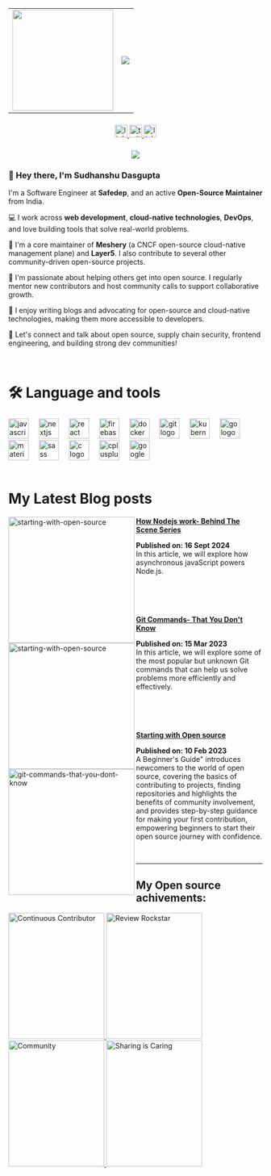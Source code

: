 <table>
  <tr>
    <td>
      <img src="https://github.com/user-attachments/assets/0750eb04-028f-4ccd-9ffd-bd7a221b206c" width="200px"/>
    </td>
    <td>
      <a href="https://git.io/typing-svg">
        <img src="https://readme-typing-svg.herokuapp.com?font=edo&size=30&duration=5000&color=00f7ff&background=EB00FF00&center=true&vCenter=true&width=600&lines=+Hi,+👋+I'm+Sudhanshu+Dasgupta;Fullstack+Developer⚡;I+talk+about+Open+Source🥑;CNCF+Maintainer⛑️;Cloud+Computing☁️;Exploring+DevOps💥" />
      </a>
    </td>
  </tr>
</table>

###

<div align="center">
  <a href="https://www.linkedin.com/in/sudhanshu-dasgupta/" target="_blank">
    <img src="https://img.shields.io/static/v1?message=LinkedIn&logo=linkedin&label=&color=0077B5&logoColor=white&labelColor=&style=for-the-badge" height="25" alt="linkedin logo"  />
  </a>
  <a href="https://twitter.com/SudhanshuDasgu3" target="_blank">
    <img src="https://img.shields.io/static/v1?message=Twitter&logo=twitter&label=&color=1DA1F2&logoColor=white&labelColor=&style=for-the-badge" height="25" alt="twitter logo"  />
  </a>
  <a href="https://linktr.ee/sudhanshut" target="_blank">
    <img src="https://img.shields.io/static/v1?message=Linktree&logo=linktree&label=&color=1de9b6&logoColor=white&labelColor=&style=for-the-badge" height="25" alt="linktree logo"  />
  </a>
</div>

###

<div align="center">
  <img src="https://visitor-badge.laobi.icu/badge?page_id=sudhanshutech.sudhanshutech&"  />
</div>

###


###

### 👋 Hey there, I'm Sudhanshu Dasgupta

<p align="left">
I'm a Software Engineer at <strong>Safedep</strong>, and an active <strong>Open-Source Maintainer</strong> from India. <br>

💻 I work across <strong>web development</strong>, <strong>cloud-native technologies</strong>, <strong>DevOps</strong>, and love building tools that solve real-world problems.<br>

🔧 I'm a core maintainer of <strong>Meshery</strong> (a CNCF open-source cloud-native management plane) and <strong>Layer5</strong>. I also contribute to several other community-driven open-source projects.<br>

🌱 I'm passionate about helping others get into open source. I regularly mentor new contributors and host community calls to support collaborative growth.<br>

📝 I enjoy writing blogs and advocating for open-source and cloud-native technologies, making them more accessible to developers.<br>

🤝 Let's connect and talk about open source, supply chain security, frontend engineering, and building strong dev communities!
</p><br>


###

# 🛠 Language and tools

###

<div align="left">
  <img src="https://cdn.jsdelivr.net/gh/devicons/devicon/icons/javascript/javascript-original.svg" height="40" alt="javascript logo"  />
  <img width="12" />
  <img src="https://skillicons.dev/icons?i=nextjs" height="40" alt="nextjs logo"  />
  <img width="12" />
  <img src="https://cdn.simpleicons.org/react/61DAFB" height="40" alt="react logo"  />
  <img width="12" />
  <img src="https://cdn.jsdelivr.net/gh/devicons/devicon/icons/firebase/firebase-plain-wordmark.svg" height="40" alt="firebase logo"  />
  <img width="12" />
  <img src="https://cdn.jsdelivr.net/gh/devicons/devicon/icons/docker/docker-plain-wordmark.svg" height="40" alt="docker logo"  />
  <img width="12" />
  <img src="https://cdn.simpleicons.org/git/F05032" height="40" alt="git logo"  />
  <img width="12" />
  <img src="https://cdn.jsdelivr.net/gh/devicons/devicon/icons/kubernetes/kubernetes-plain.svg" height="40" alt="kubernetes logo"  />
  <img width="12" />
  <img src="https://cdn.jsdelivr.net/gh/devicons/devicon/icons/go/go-original-wordmark.svg" height="40" alt="go logo"  />
  <img width="12" />
  <img src="https://cdn.simpleicons.org/mui/007FFF" height="40" alt="materialui logo"  />
  <img width="12" />
  <img src="https://cdn.simpleicons.org/sass/CC6699" height="40" alt="sass logo"  />
  <img width="12" />
  <img src="https://cdn.jsdelivr.net/gh/devicons/devicon/icons/c/c-original.svg" height="40" alt="c logo"  />
  <img width="12" />
  <img src="https://cdn.jsdelivr.net/gh/devicons/devicon/icons/cplusplus/cplusplus-original.svg" height="40" alt="cplusplus logo"  />
  <img width="12" />
  <img src="https://cdn.jsdelivr.net/gh/devicons/devicon/icons/googlecloud/googlecloud-original.svg" height="40" alt="googlecloud logo"  />
</div><br>

# My Latest Blog posts
<p align="left">
  
  <a href="https://sudhanshutech.hashnode.dev/1-how-nodejs-works-behind-the-scene-series" title="how-nodejs-works-behind-the-scene-series"><img src="https://github.com/user-attachments/assets/05674082-d67e-428b-b178-5d7f9e8b8815" alt="starting-with-open-source" width="250px" align="left" /></a>
 <a href="https://sudhanshutech.hashnode.dev/1-how-nodejs-works-behind-the-scene-series" title="how-nodejs-works-behind-the-scene-series"><strong>How Nodejs work- Behind The Scene Series</strong></a>
<div><strong>Published on: 16 Sept 2024</strong>
<br/>In this article, we will explore how asynchronous javaScript powers Node.js. </p> <br/>
  
  <br/>
  <br/>
  
   <a href="https://sudhanshutech.hashnode.dev/git-commands-that-you-dont-know" title="git-commands-that-you-dont-know"><img src="https://github.com/user-attachments/assets/ebc1000f-0654-439a-8bef-8252f4e6fa24" alt="starting-with-open-source" width="250px" align="left" /></a>
 <a href="https://sudhanshutech.hashnode.dev/git-commands-that-you-dont-know" title="git-commands-that-you-dont-know"><strong>Git Commands- That You Don't Know</strong></a>
<div><strong>Published on: 15 Mar 2023</strong>
<br/>In this article, we will explore some of the most popular but unknown Git commands that can help us solve problems more efficiently and effectively. </p> <br/>

  <br/>
  <br/>

<p align="left">
<a href="https://sudhanshutech.hashnode.dev/starting-with-open-source" title="starting-with-open-source"><img src="https://github.com/user-attachments/assets/b6834321-a09a-4349-8bd1-9f4a410c6fe0" alt="git-commands-that-you-dont-know" width="250px" align="left" /></a>
 <a href="https://sudhanshutech.hashnode.dev/starting-with-open-source" title="starting-with-open-source"><strong>Starting with Open source</strong></a>
<div><strong>Published on: 10 Feb 2023</strong>
<br/> A Beginner's Guide" introduces newcomers to the world of open source, covering the basics of contributing to projects, finding repositories and  highlights the benefits of community involvement, and provides step-by-step guidance for making your first contribution, empowering beginners to start their open source journey with confidence. </p> <br/>

<hr/>

## My Open source achivements:

 <a href= "https://meshery.layer5.io/user/9cb4bfce-ad8f-4a8e-8647-bb138fa07e7f?tab=badges&badge=continuous-contributor" >
    <img width="190px" height="250px" src = "https://badges.layer5.io/assets/badges/continuous-contributor/continuous-contributor.png" alt = "Continuous Contributor" />
  </a >
   <a href= "https://meshery.layer5.io/user/9cb4bfce-ad8f-4a8e-8647-bb138fa07e7f?tab=badges&badge=review-rockstar" >
    <img width="190px" height="250px" src = "https://badges.layer5.io/assets/badges/review-rockstar/review-rockstar.png" alt = "Review Rockstar" />
  </a >
   <a href= "https://meshery.layer5.io/user/9cb4bfce-ad8f-4a8e-8647-bb138fa07e7f?tab=badges&badge=community" >
    <img width="190px" height="250px" src = "https://badges.layer5.io/assets/badges/community/community.png" alt = "Community" />
  </a >
   <a href= "https://meshery.layer5.io/user/9cb4bfce-ad8f-4a8e-8647-bb138fa07e7f?tab=badges&badge=first-share" >
    <img width="190px" height="250px" src = "https://badges.layer5.io/assets/badges/first-share/first-share.png" alt = "Sharing is Caring" />
  </a >
 
 
###

###
